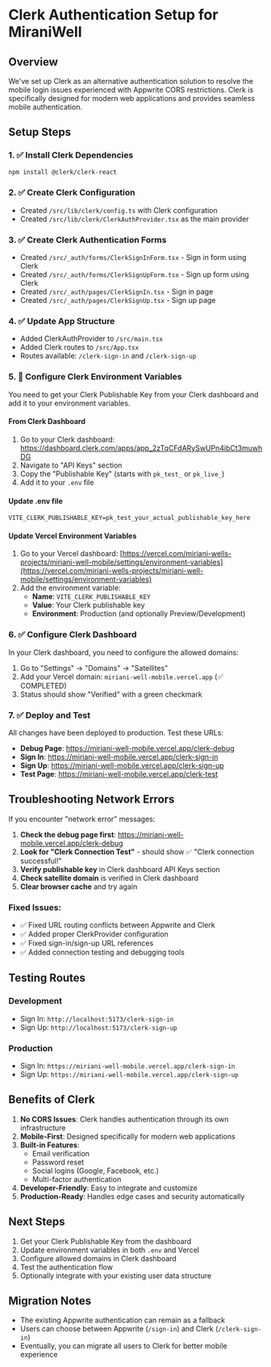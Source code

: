 # Clerk Authentication Setup for MiraniWell

## Overview
We've set up Clerk as an alternative authentication solution to resolve the mobile login issues experienced with Appwrite CORS restrictions. Clerk is specifically designed for modern web applications and provides seamless mobile authentication.

## Setup Steps

### 1. ✅ Install Clerk Dependencies
```bash
npm install @clerk/clerk-react
```

### 2. ✅ Create Clerk Configuration
- Created `/src/lib/clerk/config.ts` with Clerk configuration
- Created `/src/lib/clerk/ClerkAuthProvider.tsx` as the main provider

### 3. ✅ Create Clerk Authentication Forms
- Created `/src/_auth/forms/ClerkSignInForm.tsx` - Sign in form using Clerk
- Created `/src/_auth/forms/ClerkSignUpForm.tsx` - Sign up form using Clerk
- Created `/src/_auth/pages/ClerkSignIn.tsx` - Sign in page
- Created `/src/_auth/pages/ClerkSignUp.tsx` - Sign up page

### 4. ✅ Update App Structure
- Added ClerkAuthProvider to `/src/main.tsx`
- Added Clerk routes to `/src/App.tsx`
- Routes available: `/clerk-sign-in` and `/clerk-sign-up`

### 5. 🔧 Configure Clerk Environment Variables
You need to get your Clerk Publishable Key from your Clerk dashboard and add it to your environment variables.

#### From Clerk Dashboard
1. Go to your Clerk dashboard: <https://dashboard.clerk.com/apps/app_2zTqCFdARySwUPn4ibCt3muwhDG>
2. Navigate to "API Keys" section
3. Copy the "Publishable Key" (starts with `pk_test_` or `pk_live_`)
4. Add it to your `.env` file

#### Update .env file
```env
VITE_CLERK_PUBLISHABLE_KEY=pk_test_your_actual_publishable_key_here
```

#### Update Vercel Environment Variables
1. Go to your Vercel dashboard: [https://vercel.com/miriani-wells-projects/miriani-well-mobile/settings/environment-variables](https://vercel.com/miriani-wells-projects/miriani-well-mobile/settings/environment-variables)
2. Add the environment variable:
   - **Name**: `VITE_CLERK_PUBLISHABLE_KEY`
   - **Value**: Your Clerk publishable key
   - **Environment**: Production (and optionally Preview/Development)

### 6. ✅ Configure Clerk Dashboard
In your Clerk dashboard, you need to configure the allowed domains:

1. Go to "Settings" → "Domains" → "Satellites"
2. Add your Vercel domain: `miriani-well-mobile.vercel.app` (✅ COMPLETED)
3. Status should show "Verified" with a green checkmark

### 7. ✅ Deploy and Test
All changes have been deployed to production. Test these URLs:

- **Debug Page**: https://miriani-well-mobile.vercel.app/clerk-debug
- **Sign In**: https://miriani-well-mobile.vercel.app/clerk-sign-in
- **Sign Up**: https://miriani-well-mobile.vercel.app/clerk-sign-up
- **Test Page**: https://miriani-well-mobile.vercel.app/clerk-test

## Troubleshooting Network Errors

If you encounter "network error" messages:

1. **Check the debug page first**: https://miriani-well-mobile.vercel.app/clerk-debug
2. **Look for "Clerk Connection Test"** - should show ✅ "Clerk connection successful!"
3. **Verify publishable key** in Clerk dashboard API Keys section
4. **Check satellite domain** is verified in Clerk dashboard
5. **Clear browser cache** and try again

### Fixed Issues:
- ✅ Fixed URL routing conflicts between Appwrite and Clerk
- ✅ Added proper ClerkProvider configuration  
- ✅ Fixed sign-in/sign-up URL references
- ✅ Added connection testing and debugging tools

## Testing Routes

### Development
- Sign In: `http://localhost:5173/clerk-sign-in`
- Sign Up: `http://localhost:5173/clerk-sign-up`

### Production
- Sign In: `https://miriani-well-mobile.vercel.app/clerk-sign-in`
- Sign Up: `https://miriani-well-mobile.vercel.app/clerk-sign-up`

## Benefits of Clerk

1. **No CORS Issues**: Clerk handles authentication through its own infrastructure
2. **Mobile-First**: Designed specifically for modern web applications
3. **Built-in Features**:
   - Email verification
   - Password reset
   - Social logins (Google, Facebook, etc.)
   - Multi-factor authentication
4. **Developer-Friendly**: Easy to integrate and customize
5. **Production-Ready**: Handles edge cases and security automatically

## Next Steps

1. Get your Clerk Publishable Key from the dashboard
2. Update environment variables in both `.env` and Vercel
3. Configure allowed domains in Clerk dashboard
4. Test the authentication flow
5. Optionally integrate with your existing user data structure

## Migration Notes

- The existing Appwrite authentication can remain as a fallback
- Users can choose between Appwrite (`/sign-in`) and Clerk (`/clerk-sign-in`)
- Eventually, you can migrate all users to Clerk for better mobile experience
